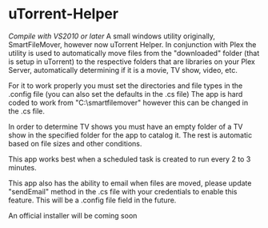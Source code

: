 # uTorrent-Helper
*Compile with VS2010 or later*
A small windows utility originally, SmartFileMover, however now uTorrent Helper. In conjunction with Plex the utility is used to automatically move files from the "downloaded" folder (that is setup in uTorrent) to the respective folders that are libraries on your Plex Server, automatically determining if it is a movie, TV show, video, etc.

For it to work properly you must set the directories and file types in the .config file (you can also set the defaults in the .cs file) The app is hard coded to work from "C:\smartfilemover\" however this can be changed in the .cs file.

In order to determine TV shows you must have an empty folder of a TV show in the specified folder for the app to catalog it. The rest is automatic based on file sizes and other conditions.

This app works best when a scheduled task is created to run every 2 to 3 minutes.

This app also has the ability to email when files are moved, please update "sendEmail" method in the .cs file with your credentials to enable this feature. This will be a .config file field in the future.

An official installer will be coming soon

